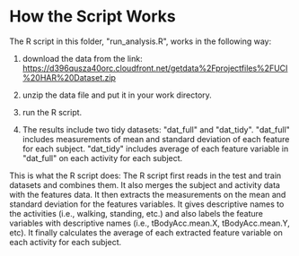 How the Script Works
=========================
The R script in this folder, "run_analysis.R", works in the following way: 
1. download the data from the link:
https://d396qusza40orc.cloudfront.net/getdata%2Fprojectfiles%2FUCI%20HAR%20Dataset.zip 

2. unzip the data file and put it in your work directory.

3. run the R script. 

4. The results include two tidy datasets: "dat_full" and "dat_tidy". "dat_full" includes measurements of mean and standard deviation of each feature for each subject. "dat_tidy" includes average of each feature variable in "dat_full" on each activity for each subject. 

This is what the R script does: 
The R script first reads in the test and train datasets and combines them. It also merges the subject and activity data with the features data. 
It then extracts the measurements on the mean and standard deviation for the features variables. 
It gives descriptive names to the activities (i.e., walking, standing, etc.) and also labels the feature variables with descriptive names (i.e., tBodyAcc.mean.X, tBodyAcc.mean.Y, etc). 
It finally calculates the average of each extracted feature variable on each activity for each subject. 
